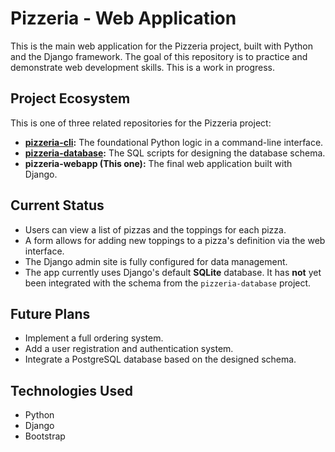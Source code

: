 # Pizzeria - Web Application

This is the main web application for the Pizzeria project, built with Python and the Django framework. The goal of this repository is to practice and demonstrate web development skills. This is a work in progress.

## Project Ecosystem

This is one of three related repositories for the Pizzeria project:
* **[pizzeria-cli](https://github.com/eloymelo/pizzeria-cli):** The foundational Python logic in a command-line interface.
* **[pizzeria-database](https://github.com/eloymelo/pizzeria-database):** The SQL scripts for designing the database schema.
* **pizzeria-webapp (This one):** The final web application built with Django.

## Current Status

* Users can view a list of pizzas and the toppings for each pizza.
* A form allows for adding new toppings to a pizza's definition via the web interface.
* The Django admin site is fully configured for data management.
* The app currently uses Django's default **SQLite** database. It has **not** yet been integrated with the schema from the `pizzeria-database` project.

## Future Plans
* Implement a full ordering system.
* Add a user registration and authentication system.
* Integrate a PostgreSQL database based on the designed schema.

## Technologies Used
* Python
* Django
* Bootstrap